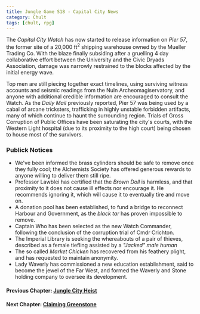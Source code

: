 ```yaml
---
title: Jungle Game S18 - Capital City News
category: Chult
tags: [chult, rpg]
---
```


The _Capital City Watch_ has now started to release information on _Pier
57_, the former site of a 20,000 ft<sup>2</sup> shipping warehouse owned by
the Mueller Trading Co. With the blaze finally subsiding after a gruelling 4 day
collaborative effort between the University and the Civic Dryads Association,
damage was narrowly restrained to the blocks affected by the initial energy
wave.

Top men are still piecing together exact timelines, using surviving witness
accounts and seismic readings from the Nuln Archeomagiservatory, and anyone
with additional credible information are encouraged to consult the Watch. As
the _Daily Mail_ previously reported, Pier 57 was being used by a cabal of
arcane tricksters, trafficking in highly unstable forbidden artifacts, many
of which continue to haunt the surrounding region. Trials of Gross Corruption
of Public Offices have been saturating the city's courts, with the Western
Light hospital (due to its proximity to the high court) being chosen to
house most of the survivors. 

### Publick Notices
* We've been informed the brass cylinders should be safe to remove once they
 fully cool; the Alchemists Society has offered generous rewards to anyone
  willing to deliver them still ripe.
* Professor Lawblei has certified that the _Brown Doll_ is harmless, and that
 proximity to it does not cause ill effects nor encourage it. He recommends
  ignoring it, which will cause it to eventually tire and move on.
* A donation pool has been established, to fund a bridge to reconnect Harbour
 and Government, as the _black tar_ has proven impossible to remove.
* Captain Who has been selected as the new Watch Commander, following the
 conclusion of the corruption trial of Cmdr Crichton.
* The Imperial Library is seeking the whereabouts of a pair of thieves,
 described as a female tiefling assisted by a _"Jacked" male human_
* The so called _Market Chicken_ has recovered from his feathery plight, and
 has requested to maintain anonymity.
* Lady Waverly has commissioned a new education establishment, said to become
 the jewel of the Far West, and formed the Waverly and Stone holding company
  to oversee its development.


#### Previous Chapter: [Jungle City Heist](/Jungle-City-Heist/)
#### Next Chapter: [Claiming Greenstone](/Claiming-Greenstone/)
